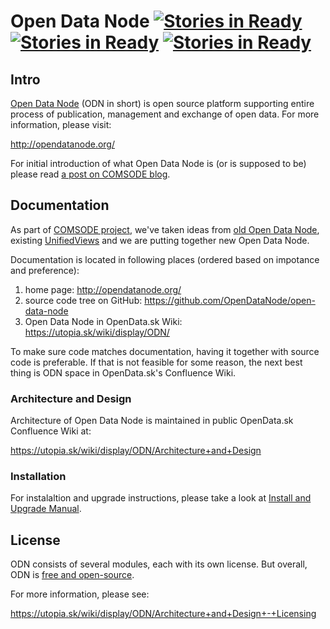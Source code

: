 # Open Data Node [![Stories in Ready](https://badge.waffle.io/opendatanode/open-data-node.svg?label=status:%20planed&title=Planed)](http://waffle.io/opendatanode/open-data-node) [![Stories in Ready](https://badge.waffle.io/opendatanode/open-data-node.svg?label=status:%20in%20progress&title=In%20Progress)](http://waffle.io/opendatanode/open-data-node) [![Stories in Ready](https://badge.waffle.io/opendatanode/open-data-node.svg?label=status:%20ready%20for%20test&title=Ready%20for%20test)](http://waffle.io/opendatanode/open-data-node) 

## Intro

[Open Data Node](http://opendatanode.org/) (ODN in short) is open source platform
supporting entire process of publication, management and exchange of open data.
For more information, please visit:

http://opendatanode.org/

For initial introduction of what Open Data Node is (or is supposed to be)
please read [a post on COMSODE
blog](http://www.comsode.eu/index.php/2014/06/open-data-node-what-it-is-what-it-does-what-is-next/).

## Documentation

As part of [COMSODE project](http://www.comsode.eu/), we've taken ideas from
[old Open Data Node](http://opendata.sk/liferay/open-data-node), existing
[UnifiedViews](https://github.com/UnifiedViews/) and we are putting together new
Open Data Node.

Documentation is located in following places (ordered based on
impotance and preference):

1. home page: http://opendatanode.org/
2. source code tree on GitHub: https://github.com/OpenDataNode/open-data-node
3. Open Data Node in OpenData.sk Wiki: https://utopia.sk/wiki/display/ODN/

To make sure code matches documentation, having it together with source code
is preferable.  If that is not feasible for some reason, the next best thing is
ODN space in OpenData.sk's Confluence Wiki.

### Architecture and Design

Architecture of Open Data Node is maintained in public OpenData.sk
Confluence Wiki at:

https://utopia.sk/wiki/display/ODN/Architecture+and+Design


### Installation

For instalaltion and upgrade instructions, please take a look at
[Install and Upgrade Manual](./INSTALL.md).

## License

ODN consists of several modules, each with its own license. But overall,
ODN is [free and open-source](https://en.wikipedia.org/wiki/FOSS).

For more information, please see:

https://utopia.sk/wiki/display/ODN/Architecture+and+Design+-+Licensing
